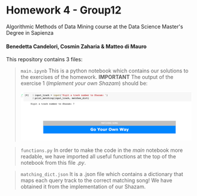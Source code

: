 # Homework 4 - Group12
Algorithmic Methods of Data Mining course at the Data Science Master's Degree in Sapienza


#### Benedetta Candelori, Cosmin Zaharia & Matteo di Mauro
This repository contains 3 files: 
> `main.ipynb` 
> This is a python notebook which contains our solutions to the exercises of the homework.
> **IMPORTANT** 
> The output of the exercise 1 (*Implement your own Shazam*) should be:
> 
> ![alt text](output.png)



> `functions.py`
> In order to make the code in the *main* notebook more readable, we have imported all useful functions at the top of the notebook from this file *.py*.

> `matching_dict.json`
> It is a .json file which contains a dictionary that maps each query track to the correct matching song! We have obtained it from the implementation of our Shazam.
